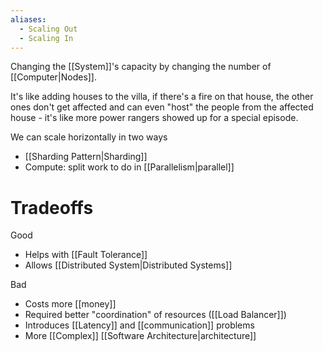```yaml
---
aliases:
  - Scaling Out
  - Scaling In
---
```

Changing the [[System]]'s capacity by changing the number of [[Computer|Nodes]].  

It's like adding houses to the villa, if there's a fire on that house, the other ones don't get affected and can even "host" the people from the affected house - it's like more power rangers showed up for a special episode.

We can scale horizontally in two ways
- [[Sharding Pattern|Sharding]]
- Compute: split work to do in [[Parallelism|parallel]]

# Tradeoffs
Good
- Helps with [[Fault Tolerance]]
- Allows [[Distributed System|Distributed Systems]]

Bad
- Costs more [[money]]
- Required better "coordination" of resources ([[Load Balancer]])
- Introduces [[Latency]] and [[communication]] problems
- More [[Complex]] [[Software Architecture|architecture]]